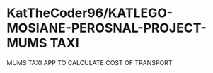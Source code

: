 # KatTheCoder96/KATLEGO-MOSIANE-PEROSNAL-PROJECT-MUMS TAXI
MUMS TAXI APP TO CALCULATE COST OF TRANSPORT
